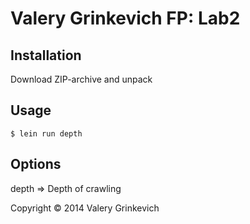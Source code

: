 # Valery Grinkevich FP: Lab2

## Installation

Download ZIP-archive and unpack

## Usage

    $ lein run depth

## Options

depth => Depth of crawling 

Copyright © 2014 Valery Grinkevich